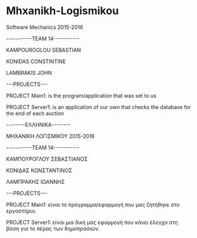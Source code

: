 # Mhxanikh-Logismikou


Software Mechanics 2015-2016

-----------TEAM 14-----------

KAMPOUROGLOU SEBASTIAN

KONIDAS CONSTINTINE

LAMBRAKIS JOHN

---PROJECTS---

PROJECT Main1: is the program/application that was set to us

PROJECT Server1: is an application of our own that checks the database for the end of each auction



--------ΕΛΛΗΝΙΚΑ--------

ΜΗΧΑΝΙΚΗ ΛΟΓΙΣΜΙΚΟΥ 2015-2016

-----------TEAM 14-----------

ΚΑΜΠΟΥΡΟΓΛΟΥ ΣΕΒΑΣΤΙΑΝΟΣ

ΚΟΝΙΔΑΣ ΚΩΝΣΤΑΝΤΙΝΟΣ

ΛΑΜΠΡΑΚΗΣ ΙΩΑΝΝΗΣ

---PROJECTS---

PROJECT Main1: είναι το πρόγραμμα/εφαρμογή που μας ζητήθηκε στο εργαστήριο.

PROJECT Server1: είναι μια δική μας εφαρμογή που κάνει έλεγχο στη βάση για το πέρας των δημοπρασιών.
